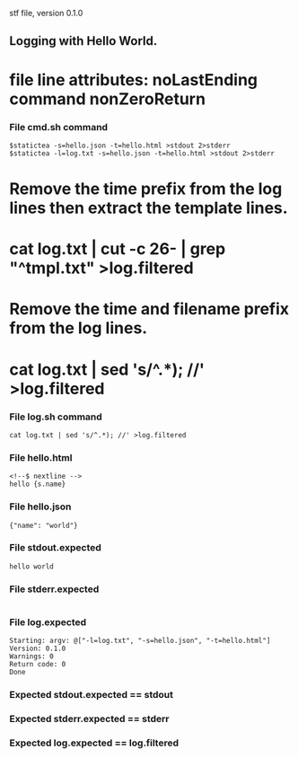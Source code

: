 stf file, version 0.1.0

## Logging with Hello World.

# file line attributes: noLastEnding command nonZeroReturn

### File cmd.sh command

~~~
$statictea -s=hello.json -t=hello.html >stdout 2>stderr
$statictea -l=log.txt -s=hello.json -t=hello.html >stdout 2>stderr
~~~

# Remove the time prefix from the log lines then extract the template lines.
# cat log.txt | cut -c 26- | grep "^tmpl.txt" >log.filtered
# Remove the time and filename prefix from the log lines.
# cat log.txt | sed 's/^.*); //' >log.filtered

### File log.sh command

~~~
cat log.txt | sed 's/^.*); //' >log.filtered
~~~

### File hello.html

~~~
<!--$ nextline -->
hello {s.name}
~~~

### File hello.json

~~~
{"name": "world"}
~~~

### File stdout.expected

~~~
hello world
~~~

### File stderr.expected

~~~
~~~

### File log.expected

~~~
Starting: argv: @["-l=log.txt", "-s=hello.json", "-t=hello.html"]
Version: 0.1.0
Warnings: 0
Return code: 0
Done
~~~

### Expected stdout.expected == stdout
### Expected stderr.expected == stderr
### Expected log.expected == log.filtered

